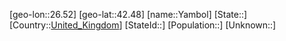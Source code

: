 ﻿---
location: [42.48,26.52]
type: City
tags:
- geo/City


SpocWebEntityId: 35738
isDeleted: false
confidential: public

---
[geo-lon::26.52]
[geo-lat::42.48]
[name::Yambol]
[State::]
[Country::[United_Kingdom](geo/Continent/Europe/United_Kingdom.md)]
[StateId::]
[Population::]
[Unknown::]

